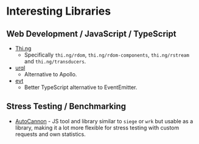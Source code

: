 # Interesting Libraries

## Web Development / JavaScript / TypeScript

- [Thi.ng](https://thi.ng)
  - Specifically `thi.ng/rdom`, `thi.ng/rdom-components`, `thi.ng/rstream` and `thi.ng/transducers`.
- [urql](https://formidable.com/open-source/urql/)
  - Alternative to Apollo.
- [evt](https://www.evt.land/)
  - Better TypeScript alternative to EventEmitter.

## Stress Testing / Benchmarking

- [AutoCannon](https://github.com/mcollina/autocannon/) - JS tool and library
  similar to `siege` or `wrk` but usable as a library, making it a lot more
  flexible for stress testing with custom requests and own statistics.

